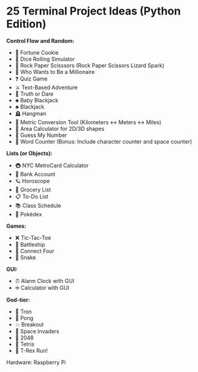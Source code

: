 # 25 Terminal Project Ideas (Python Edition)

**Control Flow and Random:**

- 🥠 Fortune Cookie
- 🎲 Dice Rolling Simulator
- 🫱 Rock Paper Scisssors (Rock Paper Scissors Lizard Spark)
- 🤑 Who Wants to Be a Millionaire
- ❓ Quiz Game
- ⚔️ Text-Based Adventure
- 🙈 Truth or Dare
- ♣️ Baby Blackjack
- ♣️ Blackjack
- 🪦 Hangman
- 📏 Metric Conversion Tool (Kilometers <-> Meters <-> Miles)
- 📐 Area Calculator for 2D/3D shapes
- 🔢 Guess My Number
- 🔡 Word Counter (Bonus: Include character counter and space counter)

**Lists (or Objects):**

- 🚇 NYC MetroCard Calculator
- 🏦 Bank Account
- 🪐 Horoscope
- 🛒 Grocery List
- 📋 To-Do List
- 📚 Class Schedule
- 🦄 Pokédex

**Games:**

- ❌ Tic-Tac-Toe
- 🚢 Battleship
- 🔴 Connect Four
- 🐍 Snake

**GUI:**

- ⏰ Alarm Clock with GUI
- ➗ Calculator with GUI

**God-tier:**

- 💨 Tron
- 🏓 Pong
- 💥 Breakout
- 👾 Space Invaders
- 🧠 2048
- 🧱 Tetris
- 🦖 T-Rex Run!

Hardware: Raspberry Pi


